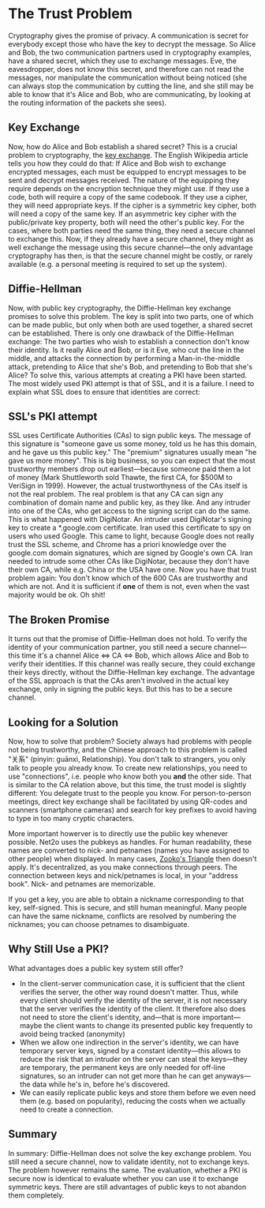 The Trust Problem
=================

Cryptography gives the promise of privacy. A communication is
secret for everybody except those who have the key to decrypt the
message. So Alice and Bob, the two communication partners used in
cryptography examples, have a shared secret, which they use to
exchange messages. Eve, the eavesdropper, does not know this secret,
and therefore can not read the messages, nor manipulate the
communication without being noticed (she can always stop the
communication by cutting the line, and she still may be able to know
that it's Alice and Bob, who are communicating, by looking at the
routing information of the packets she sees).

Key Exchange
-------------

Now, how do Alice and Bob establish a shared secret? This is a crucial problem
to cryptography, the [key
exchange](http://en.wikipedia.org/wiki/Key_exchange). The English Wikipedia
article tells you how they could do that: If Alice and Bob wish to exchange
encrypted messages, each must be equipped to encrypt messages to be sent and
decrypt messages received. The nature of the equipping they require depends on
the encryption technique they might use. If they use a code, both will require
a copy of the same codebook. If they use a cipher, they will need appropriate
keys. If the cipher is a symmetric key cipher, both will need a copy of the
same key. If an asymmetric key cipher with the public/private key property,
both will need the other's public key. For the cases, where both parties need
the same thing, they need a secure channel to exchange this. Now, if they
already have a secure channel, they might as well exchange the message using
this secure channel—the only advantage cryptography has then, is that the
secure channel might be costly, or rarely available (e.g. a personal meeting
is required to set up the system).

Diffie-Hellman
--------------

Now, with public key cryptography, the Diffie-Hellman
key exchange promises to solve this problem. The key is split into two parts,
one of which can be made public, but only when both are used together, a shared
secret can be established. There is only one drawback of the Diffie-Hellman
exchange: The two parties who wish to establish a connection don't know their
identity. Is it really Alice and Bob, or is it Eve, who cut the line in the
middle, and attacks the connection by performing a Man-in-the-middle attack,
pretending to Alice that she's Bob, and pretending to Bob that she's Alice? To
solve this, various attempts at creating a PKI have been started. The most
widely used PKI attempt is that of SSL, and it is a failure. I need to explain
what SSL does to ensure that identities are correct:

SSL's PKI attempt
-----------------

SSL uses Certificate Authorities (CAs) to sign public
keys. The message of this signature is "someone gave us some money, told us he
has this domain, and he gave us this public key." The "premium" signatures
usually mean "he gave us more money". This is big business, so you can expect
that the most trustworthy members drop out earliest—because someone paid them
a lot of money (Mark Shuttleworth sold Thawte, the first CA, for $500M to
VeriSign in 1999). However, the actual trustworthyness of the CAs itself is not
the real problem. The real problem is that any CA can sign any combination of
domain name and public key, as they like. And any intruder into one of the CAs,
who get access to the signing script can do the same. This is what happened
with DigiNotar. An intruder used DigiNotar's signing key to create a
*.google.com certificate. Iran used this certificate to spy on users who used
Google. This came to light, because Google does not really trust the SSL
scheme, and Chrome has a priori knowledge over the google.com domain
signatures, which are signed by Google's own CA. Iran needed to intrude some
other CAs like DigiNotar, because they don't have their own CA, while e.g.
China or the USA have one. Now you have that trust problem again: You don't
know which of the 600 CAs are trustworthy and which are not. And it is
sufficient if <b>one</b> of them is not, even when the vast majority would be
ok. Oh shit!

The Broken Promise
------------------

It turns out that the promise of Diffie-Hellman does not hold. To
verify the identity of your communication partner, you still need a
secure channel—this time it's a channel Alice ⇔ CA ⇔ Bob, which
allows Alice and Bob to verify their identities. If this channel was
really secure, they could exchange their keys directly, without the
Diffie-Hellman key exchange. The advantage of the SSL approach is that
the CAs aren't involved in the actual key exchange, only in signing
the public keys. But this has to be a secure channel.

Looking for a Solution
----------------------

Now, how to solve that problem? Society always had problems with
people not being trustworthy, and the Chinese approach to this problem
is called "关系" (pinyin: guānxì, Relationship). You don't talk to
strangers, you only talk to people you already know. To create new
relationships, you need to use "connections", i.e. people who know
both you **and** the other side.  That is similar to the CA relation
above, but this time, the trust model is slightly different: You
delegate trust to the people you know.  For person-to-person meetings,
direct key exchange shall be facilitated by using QR-codes and
scanners (smartphone cameras) and search for key prefixes to avoid
having to type in too many cryptic characters.

More important howerver is to directly use the public key whenever possible.
Net2o uses the pubkeys as handles.  For human readability, these names are
converted to nick- and petnames (names you have assigned to other people) when
displayed.  In many cases, [Zooko's
Triangle](https://en.wikipedia.org/wiki/Zooko%27s_triangle) then doesn't
apply.  It's decentralized, as you make connections through peers.  The
connection between keys and nick/petnames is local, in your "address book".
Nick- and petnames are memorizable.

If you get a key, you are able to obtain a nickname corresponding to
that key, self-signed.  This is secure, and still human meaningful.
Many people can have the same nickname, conflicts are resolved by
numbering the nicknames; you can choose petnames to disambiguate.

Why Still Use a PKI?
--------------------

What advantages does a public key system still offer?

* In the client-server communication case, it is sufficient that the client
verifies the server, the other way round doesn't matter. Thus, while every
client should verify the identity of the server, it is not necessary that the
server verifies the identity of the client. It therefore also does not need to
store the client's identity, and—that is more important—maybe the client wants
to change its presented public key frequently to avoid being tracked
(anonymity)
* When we allow one indirection in the server's identity, we can
have temporary server keys, signed by a constant identity—this allows to
reduce the risk that an intruder on the server can steal the keys—they are
temporary, the permanent keys are only needed for off-line signatures, so an
intruder can not get more than he can get anyways—the data while he's in,
before he's discovered.
* We can easily replicate public keys and store them before we even
need them (e.g. based on popularity), reducing the costs when we
actually need to create a connection.

Summary
-------

In summary: Diffie-Hellman does not solve the key exchange
problem. You still need a secure channel, now to validate identity,
not to exchange keys. The problem however remains the same. The
evaluation, whether a PKI is secure now is identical to evaluate
whether you can use it to exchange symmetric keys. There are still
advantages of public keys to not abandon them completely.
